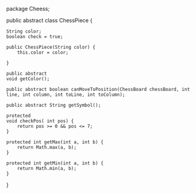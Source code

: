 package Cheess;

public abstract class ChessPiece {

    String color;
    boolean check = true;

    public ChessPiece(String color) {
        this.color = color;

    }

    public abstract
    void getColor();

    public abstract boolean canMoveToPosition(ChessBoard chessBoard, int line, int column, int toLine, int toColumn);

    public abstract String getSymbol();

    protected
    void checkPos( int pos) {
        return pos >= 0 && pos <= 7;
    }

    protected int getMax(int a, int b) {
        return Math.max(a, b);
    }

    protected int getMin(int a, int b) {
        return Math.min(a, b);
    }

}
